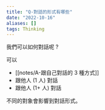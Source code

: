 ```yaml
---
title: "Q-對話的形式有哪些"
date: "2022-10-16"
aliases: []
tags: Thinking
---
```


我們可以如何對話呢 ?

可以
- [[notes/A-跟自己對話的 3 種方式]]
- 跟他人 (1 人) 對話
- 跟他人 (1+ 人) 對話

不同的對象會影響到對話形式。